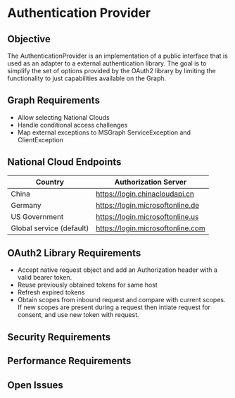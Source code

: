# Authentication Provider

## Objective

The AuthenticationProvider is an implementation of a public interface that is used as an adapter to a external authentication library.  The goal is to simplify the set of options provided by the OAuth2 library by limiting the functionality to just capabilities available on the Graph.

## Graph Requirements
- Allow selecting National Clouds
- Handle conditional access challenges
- Map external exceptions to MSGraph ServiceException and ClientException

## National Cloud Endpoints

|Country | Authorization Server|
|---|---|
| China | https://login.chinacloudapi.cn |
| Germany | https://login.microsoftonline.de |
| US Government | https://login.microsoftonline.us |
| Global service (default) | https://login.microsoftonline.com |

## OAuth2 Library Requirements 

- Accept native request object and add an Authorization header with a valid bearer token. 
- Reuse previously obtained tokens for same host
- Refresh expired tokens
- Obtain scopes from inbound request and compare with current scopes.  If new scopes are present during a request then intiate request for consent, and use new token with request.

## Security Requirements

## Performance Requirements

## Open Issues

